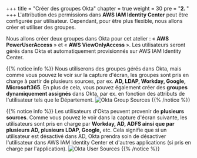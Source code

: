 +++
title = "Créer des groupes Okta"
chapter = true
weight = 30
pre = "<b>2. </b>"
+++
L'attribution des permissions dans **AWS IAM Identity Center** peut être configurée par utilisateur. Cependant, pour être plus flexible, nous allons créer et utiliser des groupes.

Nous allons créer deux groupes dans Okta pour cet atelier : « **AWS PowerUserAccess** » et « **AWS ViewOnlyAccess** ». Les utilisateurs seront gérés dans Okta et automatiquement provisionnés sur AWS IAM Identity Center.

{{% notice info %}}
Nous utiliserons des groupes gérés dans Okta, mais comme vous pouvez le voir sur la capture d'écran, les groupes sont pris en charge à partir de plusieurs sources, par ex. **AD, LDAP, Workday, Google, Microsoft365**. En plus de cela, vous pouvez également créer des **groupes dynamiquement assignés** dans Okta, par ex. en fonction des attributs de l'utilisateur tels que le Département.
![Okta Group Sources](/images/40_okta_groups_sources.jpg)
{{% /notice %}}

{{% notice info %}}
Les utilisateurs d'Okta peuvent provenir de **plusieurs sources**. Comme vous pouvez le voir dans la capture d'écran suivante, les utilisateurs sont pris en charge par **Workday, AD, ADFS ainsi que par plusieurs AD, plusieurs LDAP, Google,** etc. Cela signifie que si un utilisateur est désactivé dans AD, Okta prendra soin de désactiver l'utilisateur dans AWS IAM Identity Center et d'autres applications (si pris en charge par l'application).
![Okta User Sources](/images/50_okta_user_sources.png)
{{% /notice %}}
